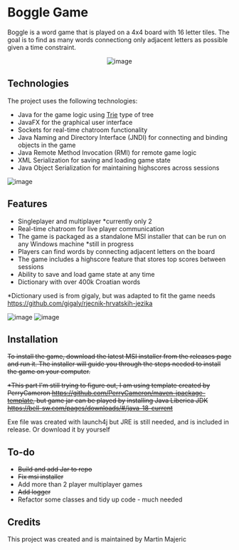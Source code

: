 # Boggle Game 

Boggle is a word game that is played on a 4x4 board with 16 letter tiles. The goal is to find as many words connectiong only adjacent letters as possible given a time constraint.
    <p align="center">    ![image](https://github.com/CroTard/Boggle-JavaFX/assets/79861327/e9fc36e0-ee79-4434-bec7-a573708e2247) </p>

## Technologies

The project uses the following technologies:

- Java for the game logic using [Trie](https://en.wikipedia.org/wiki/Trie) type of tree 
- JavaFX for the graphical user interface
- Sockets for real-time chatroom functionality
- Java Naming and Directory Interface (JNDI) for connecting and binding objects in the game
- Java Remote Method Invocation (RMI) for remote game logic
- XML Serialization for saving and loading game state
- Java Object Serialization for maintaining highscores across sessions

![image](https://github.com/CroTard/Boggle-JavaFX/assets/79861327/c0f80080-a62c-4303-8373-a32a75fa3c96)

## Features

- Singleplayer and multiplayer *currently only 2
- Real-time chatroom for live player communication
- The game is packaged as a standalone MSI installer that can be run on any Windows machine *still in progress
- Players can find words by connecting adjacent letters on the board 
- The game includes a highscore feature that stores top scores between sessions
- Ability to save and load game state at any time
- Dictionary with over 400k Croatian words

*Dictionary used is from gigaly, but was adapted to fit the game needs https://github.com/gigaly/rjecnik-hrvatskih-jezika

![image](https://github.com/CroTard/Boggle-JavaFX/assets/79861327/7d5a5544-6e81-4a28-a089-c23a9832a733)
![image](https://github.com/CroTard/Boggle-JavaFX/assets/79861327/deb8ddd9-10fb-42d7-80ef-aff0e70e5ee7)

## Installation 

~~To install the game, download the latest MSI installer from the releases page and run it. The installer will guide you through the steps needed to install the game on your computer.~~ 

~~*This part I'm still trying to figure out, I am using template created by PerryCameron https://github.com/PerryCameron/maven-jpackage-template, but game jar can be played by installing Java Liberica JDK https://bell-sw.com/pages/downloads/#/java-18-current~~

Exe file was created with launch4j but JRE is still needed, and is included in release. Or download it by yourself

## To-do

- ~~Build and add Jar to repo~~
- ~~Fix msi installer~~
- Add more than 2 player multiplayer games
- ~~Add logger~~
- Refactor some classes and tidy up code - much needed

## Credits

This project was created and is maintained by Martin Majeric
